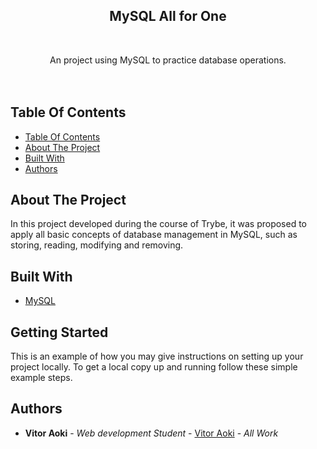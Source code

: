 <p align="center">
  <h2 align="center">MySQL All for One</h2>
  <br/>
  <p align="center">
    An project using MySQL to practice database operations.
    <br/>
     <br/>
     <br/>
  </p>
</p>

## Table Of Contents

- [Table Of Contents](#table-of-contents)
- [About The Project](#about-the-project)
- [Built With](#built-with)
- [Authors](#authors)

## About The Project

In this project developed during the course of Trybe, it was proposed to apply all basic concepts of database management in MySQL, such as storing, reading, modifying and removing.

## Built With

- [MySQL](https://www.mysql.com/)

## Getting Started

This is an example of how you may give instructions on setting up your project locally.
To get a local copy up and running follow these simple example steps.

## Authors

- **Vitor Aoki** - _Web development Student_ - [Vitor Aoki](https://github.com/vitoraok1/) - _All Work_
